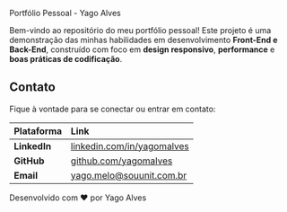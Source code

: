 Portfólio Pessoal - Yago Alves

Bem-vindo ao repositório do meu portfólio pessoal! Este projeto é uma demonstração das minhas habilidades em desenvolvimento **Front-End e Back-End**, construído com foco em **design responsivo**, **performance** e **boas práticas de codificação**.


## Contato

Fique à vontade para se conectar ou entrar em contato:

| Plataforma | Link |
| :--- | :--- |
| **LinkedIn** | [linkedin.com/in/yagomalves](https://linkedin.com/in/yagomalves) |
| **GitHub** | [github.com/yagomalves](https://github.com/yagomalves) |
| **Email** | yago.melo@souunit.com.br |


Desenvolvido com ❤️ por Yago Alves
